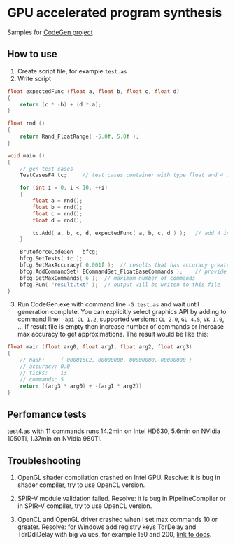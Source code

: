 # GPU accelerated program synthesis
Samples for [CodeGen project](https://github.com/azhirnov/ModularGraphicsFramework/tree/master/Projects/CodeGen)

## How to use
1. Create script file, for example `test.as`
2. Write script
```cpp
float expectedFunc (float a, float b, float c, float d)
{
	return (c * -b) + (d * a);
}

float rnd ()
{
	return Rand_FloatRange( -5.0f, 5.0f );
}

void main ()
{
	// gen test cases
	TestCasesF4 tc;		// test cases container with type float and 4 input arguments

	for (int i = 0; i < 10; ++i)
	{
		float a = rnd();
		float b = rnd();
		float c = rnd();
		float d = rnd();

		tc.Add( a, b, c, d, expectedFunc( a, b, c, d ) );	// add 4 input arguments and expected result
	}

	BruteforceCodeGen	bfcg;
	bfcg.SetTests( tc );
	bfcg.SetMaxAccuracy( 0.001f );	// results that has accuracy greater than maximum will be ignored
	bfcg.AddCommandSet( ECommandSet_FloatBaseCommands );	// provide minus, add, mul, div, greater, less, select commands
	bfcg.SetMaxCommands( 6 );  // maximum number of commands
	bfcg.Run( "result.txt" );  // output will be writen to this file
}
```
3. Run CodeGen.exe with command line `-G test.as` and wait until generation complete.
You can explicitly select graphics API by adding to command line: `-api CL 1.2`, supported versions: `CL 2.0`, `GL 4.5`, `VK 1.0`, ... 
If result file is empty then increase number of commands or increase max accuracy to get approximations.
The result would be like this:
```cpp
float main (float arg0, float arg1, float arg2, float arg3)
{
	// hash:     { 000016C2, 00000000, 00000000, 00000000 }
	// accuracy: 0.0
	// ticks:    13
	// commands: 5
	return ((arg3 * arg0) + -(arg1 * arg2))
}
```

## Perfomance tests
test4.as with 11 commands runs 14.2min on Intel HD630, 5.6min on NVidia 1050Ti, 1.37min on NVidia 980Ti.


## Troubleshooting
1. OpenGL shader compilation crashed on Intel GPU.
Resolve: it is bug in shader compiler, try to use OpenCL version.

2. SPIR-V module validation failed.
Resolve: it is bug in PipelineCompiler or in SPIR-V compiler, try to use OpenCL version.

3. OpenCL and OpenGL driver crashed when I set max commands 10 or greater.
Resolve: for Windows add registry keys TdrDelay and TdrDdiDelay with big values, for example 150 and 200, [link to docs](https://docs.microsoft.com/en-us/windows-hardware/drivers/display/tdr-registry-keys).
